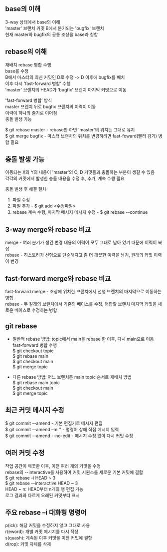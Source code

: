 ## base의 이해
3-way 상태에서 base의 이해<br>
'master' 브랜치 커밋 B에서 분기되는 'bugfix' 브랜치<br>
현재 master와 bugfix의 공통 조상을 base라 칭함

## rebase의 이해
재배치 rebase 병합 수행<br>
base를 수정<br>
B에서 마스터의 최신 커밋인 D로 수정 -> D 이후에 bugfix를 배치<br>
이후 다시 'fast-forward 병합’ 수행<br>
'master' 브랜치의 HEAD가 'bugfix' 브랜치 마지막 커밋으로 이동<br>

'fast-forward 병합’ 방식<br>
master 브랜치 뒤로 bugfix 브랜치의 이력이 이동<br>
이력이 하나의 줄기로 이어짐<br>
충돌 발생 가능<br>

$ git rebase master - rebase만 하면 'master'의 위치는 그대로 유지<br>
$ git merge bugfix - 마스터 브랜치의 위치를 변경하려면 fast-foward(빨리 감기) 병합 필요<br>

## 충돌 발생 가능
이동되는 X와 Y의 내용이 'master'의 C, D 커밋들과 충돌하는 부분이 생길 수 있음<br>
각각의 커밋에서 발생한 충돌 내용을 수정 후, 추가, 계속 수행 필요<br>

충돌 발생 후 해결 절차<br>
1. 파일 수정<br>
2. 파일 추가 - $ git add <수정파일><br>
3. rebase 계속 수행, 마지막 메시지 메시지 수정 - $ git rebase --continue

## 3-way merge와 rebase 비교
merge - 여러 분기가 생긴 변경 내용의 이력이 모두 그대로 남아 있기 때문에 이력이 복잡<br>
rebase - 히스토리가 선형으로 단순해지고 좀 더 깨끗한 이력을 남김, 원래의 커밋 이력이 변경

## fast-forward merge와 rebase 비교
fast-forward merge - 조상에 위치한 브랜치에서 선행 브랜치의 마지막으로 이동하는 병합<br>
rebase - 두 갈래의 브랜치에서 기존의 베이스를 수정, 병합할 브랜치 마지막 커밋을 새로운 베이스로 수정하는 병합

## git rebase
- 일반적 rebase 방법: topic에서 main을 rebase 한 이후, 다시 main으로 이동 fast-forward 병합 수행<br>
$ git checkout topic<br>
$ git rebase main<br>
$ git checkout main<br>
$ git merge topic <br>

- 다른 rebase 방법: 어느 브랜치든 main topic 순서로 재배치 방법<br>
$ git rebase main topic<br>
$ git checkout main<br>
$ git merge topic<br>

## 최근 커밋 메시지 수정
$ git commit --amend - 기본 편집기로 메시지 편집<br> 
$ git commit --amend –m '' - 명령어 상에 직접 메시지 입력  <br> 
$ git commit --amend --no-edit - 메시지 수정 없이 다시 커밋 수정 

## 여러 커밋 수정
작업 공간이 깨끗한 이후, 이전 여러 개의 커밋을 수정<br>
rebase의 --interactive를 사용하여 커밋 시퀀스를 새로운 기본 커밋에 결합<br>
$ git rebase -i HEAD ~ 3<br>
$ git rebase --interactive HEAD ~ 3 <br>
HEAD ~ n: HEAD부터 n개의 행 편집 가능<br>
로그 결과와 다르게 오래된 커밋부터 표시

## 주요 rebase –i 대화형 명령어
p(ick): 해당 커밋을 수정하지 않고 그대로 사용<br>
r(eword): 개별 커밋 메시지를 다시 작성<br>
s(quash): 계속된 이후 커밋을 이전 커밋에 결합<br>
d(rop): 커밋 자체를 삭제<br>
